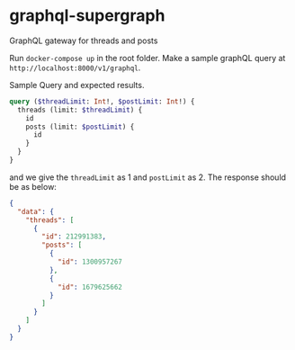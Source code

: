# graphql-supergraph
GraphQL gateway for threads and posts

Run `docker-compose up` in the root folder. Make a sample graphQL query at `http://localhost:8000/v1/graphql`.

Sample Query and expected results.

```graphql
query ($threadLimit: Int!, $postLimit: Int!) {
  threads (limit: $threadLimit) {
    id
    posts (limit: $postLimit) {
      id
    }
  }
}
```

and we give the `threadLimit` as 1 and `postLimit` as 2. The response should be as below:

```json
{
  "data": {
    "threads": [
      {
        "id": 212991383,
        "posts": [
          {
            "id": 1300957267
          },
          {
            "id": 1679625662
          }
        ]
      }
    ]
  }
}
```
